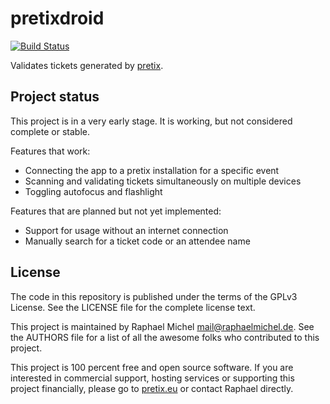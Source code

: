 pretixdroid
===========

[![Build Status](https://travis-ci.org/pretix/pretixdroid.svg?branch=master)](https://travis-ci.org/pretix/pretixdroid)

Validates tickets generated by [pretix](https://pretix.eu).

Project status
--------------

This project is in a very early stage. It is working, but not considered complete or stable.

Features that work:

* Connecting the app to a pretix installation for a specific event
* Scanning and validating tickets simultaneously on multiple devices
* Toggling autofocus and flashlight

Features that are planned but not yet implemented:

* Support for usage without an internet connection
* Manually search for a ticket code or an attendee name

License
-------
The code in this repository is published under the terms of the GPLv3 License. 
See the LICENSE file for the complete license text.

This project is maintained by Raphael Michel <mail@raphaelmichel.de>. See the
AUTHORS file for a list of all the awesome folks who contributed to this project.

This project is 100 percent free and open source software. If you are interested in
commercial support, hosting services or supporting this project financially, please 
go to [pretix.eu](https://pretix.eu) or contact Raphael directly.

